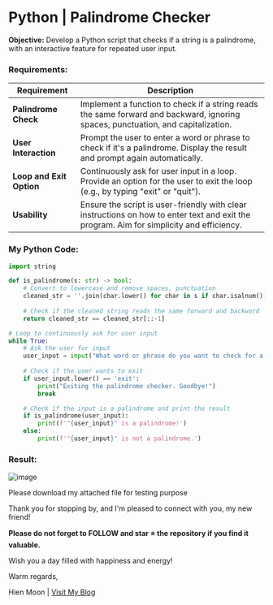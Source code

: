 # Python | Palindrome Checker
**Objective:** Develop a Python script that checks if a string is a palindrome, with an interactive feature for repeated user input.

### Requirements:

| **Requirement**         | **Description**                                                                                          |
|-------------------------|----------------------------------------------------------------------------------------------------------|
| **Palindrome Check**    | Implement a function to check if a string reads the same forward and backward, ignoring spaces, punctuation, and capitalization. |
| **User Interaction**    | Prompt the user to enter a word or phrase to check if it's a palindrome. Display the result and prompt again automatically. |
| **Loop and Exit Option**| Continuously ask for user input in a loop. Provide an option for the user to exit the loop (e.g., by typing "exit" or "quit"). |
| **Usability**           | Ensure the script is user-friendly with clear instructions on how to enter text and exit the program. Aim for simplicity and efficiency. |

### My Python Code:

```python
import string

def is_palindrome(s: str) -> bool:
    # Convert to lowercase and remove spaces, punctuation
    cleaned_str = ''.join(char.lower() for char in s if char.isalnum())
    
    # Check if the cleaned string reads the same forward and backward
    return cleaned_str == cleaned_str[::-1]

# Loop to continuously ask for user input
while True:
    # Ask the user for input
    user_input = input("What word or phrase do you want to check for a palindrome? (or type 'exit' to quit): ")
    
    # Check if the user wants to exit
    if user_input.lower() == 'exit':
        print("Exiting the palindrome checker. Goodbye!")
        break

    # Check if the input is a palindrome and print the result
    if is_palindrome(user_input):
        print(f'"{user_input}" is a palindrome!')
    else:
        print(f'"{user_input}" is not a palindrome.')
```
### Result:
![image](https://github.com/user-attachments/assets/4f86a362-af7d-439e-a5aa-31c7f61819c6)

Please download my attached file for testing purpose

Thank you for stopping by, and I'm pleased to connect with you, my new friend!

**Please do not forget to FOLLOW and star ⭐ the repository if you find it valuable.**

Wish you a day filled with happiness and energy!

Warm regards,

Hien Moon | [Visit My Blog](https://hienmoon.com/?utm_source=github&utm_medium=readme)
